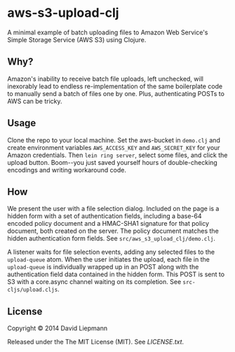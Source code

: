 # aws-s3-upload-clj

A minimal example of batch uploading files to Amazon Web Service's
Simple Storage Service (AWS S3) using Clojure.

## Why?

Amazon's inability to receive batch file uploads, left unchecked, will
inexorably lead to endless re-implementation of the same boilerplate
code to manually send a batch of files one by one. Plus,
authenticating POSTs to AWS can be tricky.

## Usage

Clone the repo to your local machine. Set the aws-bucket in `demo.clj`
and create environment variables `AWS_ACCESS_KEY` and `AWS_SECRET_KEY`
for your Amazon credentials. Then `lein ring server`, select some
files, and click the upload button. Boom--you just saved yourself
hours of double-checking encodings and writing workaround code.

## How

We present the user with a file selection dialog. Included on the page
is a hidden form with a set of authentication fields, including a
base-64 encoded policy document and a HMAC-SHA1 signature for that
policy document, both created on the server. The policy document
matches the hidden authentication form fields. See
`src/aws_s3_upload_clj/demo.clj`.

A listener waits for file selection events, adding any selected files
to the `upload-queue` atom. When the user initiates the upload, each
file in the `upload-queue` is individually wrapped up in an POST along
with the authentication field data contained in the hidden form. This
POST is sent to S3 with a core.async channel waiting on its
completion. See `src-cljs/upload.cljs`.

## License

Copyright © 2014 David Liepmann

Released under the The MIT License (MIT). See *LICENSE.txt*.
